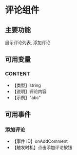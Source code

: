 # 评论组件

## 主要功能

展示评论列表, 添加评论


## 可用变量
### CONTENT
- 【类型】string
- 【说明】评论内容
- 【示例】"abc"


## 可用事件
### 添加评论
- 【事件 ID】onAddComment
- 【触发时机】点击添加评论按钮